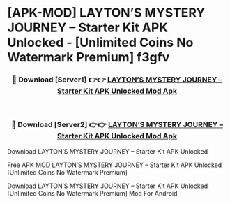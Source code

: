 # [APK-MOD] LAYTON’S MYSTERY JOURNEY – Starter Kit APK Unlocked - [Unlimited Coins No Watermark Premium] f3gfv



<div align="center">
<h3>🔴 Download [Server1] 👉👉 <a href="https://momento.my/?title=LAYTON’S_MYSTERY_JOURNEY_–_Starter_Kit_APK_Unlocked">LAYTON’S MYSTERY JOURNEY – Starter Kit APK Unlocked Mod Apk</a></h3><br>

<h3>🔴 Download [Server2] 👉👉 <a href="https://momento.my/?title=LAYTON’S_MYSTERY_JOURNEY_–_Starter_Kit_APK_Unlocked">LAYTON’S MYSTERY JOURNEY – Starter Kit APK Unlocked Mod Apk</a></h3>
</div>



Download LAYTON’S MYSTERY JOURNEY – Starter Kit APK Unlocked 

Free APK MOD LAYTON’S MYSTERY JOURNEY – Starter Kit APK Unlocked [Unlimited Coins No Watermark Premium]

Download LAYTON’S MYSTERY JOURNEY – Starter Kit APK Unlocked [Unlimited Coins No Watermark Premium] Mod For Android
